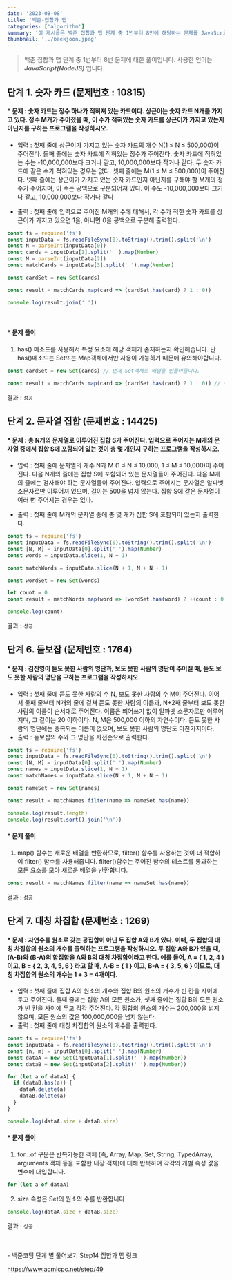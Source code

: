 ```yaml
---
date: '2023-08-08'
title: '백준-집합과 맵'
categories: ['algorithm']
summary: '이 게시글은 백준 집합과 맵 단계 중 1번부터 8번에 해당하는 문제를 JavaScript(NodeJS)언어로 풀이 방법에 대한 내용입니다. 특정 원소가 속해 있는지 빠르게 찾거나, 각 원소에 대응되는 원소를 빠르게 찾는 자료구조를 배웁니다.	 '
thumbnail: '../baekjoon.jpeg'
---
```


> 백준 집합과 맵 단계 중 1번부터 8번 문제에 대한 풀이입니다. 사용한 언어는 **_JavaScript(NodeJS)_** 입니다.

## 단계 1. 숫자 카드 (문제번호 : 10815)

#### \* 문제 : 숫자 카드는 정수 하나가 적혀져 있는 카드이다. 상근이는 숫자 카드 N개를 가지고 있다. 정수 M개가 주어졌을 때, 이 수가 적혀있는 숫자 카드를 상근이가 가지고 있는지 아닌지를 구하는 프로그램을 작성하시오.

- 입력 : 첫째 줄에 상근이가 가지고 있는 숫자 카드의 개수 N(1 ≤ N ≤ 500,000)이 주어진다. 둘째 줄에는 숫자 카드에 적혀있는 정수가 주어진다. 숫자 카드에 적혀있는 수는 -10,000,000보다 크거나 같고, 10,000,000보다 작거나 같다. 두 숫자 카드에 같은 수가 적혀있는 경우는 없다. 셋째 줄에는 M(1 ≤ M ≤ 500,000)이 주어진다. 넷째 줄에는 상근이가 가지고 있는 숫자 카드인지 아닌지를 구해야 할 M개의 정수가 주어지며, 이 수는 공백으로 구분되어져 있다. 이 수도 -10,000,000보다 크거나 같고, 10,000,000보다 작거나 같다

- 출력 : 첫째 줄에 입력으로 주어진 M개의 수에 대해서, 각 수가 적힌 숫자 카드를 상근이가 가지고 있으면 1을, 아니면 0을 공백으로 구분해 출력한다.

```javascript
const fs = require('fs')
const inputData = fs.readFileSync(0).toString().trim().split('\n')
const N = parseInt(inputData[0])
const cards = inputData[1].split(' ').map(Number)
const M = parseInt(inputData[2])
const matchCards = inputData[3].split(' ').map(Number)

const cardSet = new Set(cards)

const result = matchCards.map(card => (cardSet.has(card) ? 1 : 0))

console.log(result.join(' '))
```

<br/>

#### \* 문제 풀이

1. has() 메소드를 사용해서 특정 요소에 해당 객체가 존재하는지 확인해줍니다. 단 has()메소드는 Set또는 Map객체에서만 사용이 가능하기 때문에 유의해야합니다.

```javascript
const cardSet = new Set(cards) // 먼제 Set객체로 배열을 만들어줍니다.

const result = matchCards.map(card => (cardSet.has(card) ? 1 : 0)) // 이단계에서 요소가 있는지 아닌지 확인해주는 조건문을 사용해줍니다.
```

결과 : `성공`

## 단계 2. 문자열 집합 (문제번호 : 14425)

#### \* 문제 : 총 N개의 문자열로 이루어진 집합 S가 주어진다. 입력으로 주어지는 M개의 문자열 중에서 집합 S에 포함되어 있는 것이 총 몇 개인지 구하는 프로그램을 작성하시오.

- 입력 : 첫째 줄에 문자열의 개수 N과 M (1 ≤ N ≤ 10,000, 1 ≤ M ≤ 10,000)이 주어진다. 다음 N개의 줄에는 집합 S에 포함되어 있는 문자열들이 주어진다. 다음 M개의 줄에는 검사해야 하는 문자열들이 주어진다. 입력으로 주어지는 문자열은 알파벳 소문자로만 이루어져 있으며, 길이는 500을 넘지 않는다. 집합 S에 같은 문자열이 여러 번 주어지는 경우는 없다.

- 출력 : 첫째 줄에 M개의 문자열 중에 총 몇 개가 집합 S에 포함되어 있는지 출력한다.

```javascript
const fs = require('fs')
const inputData = fs.readFileSync(0).toString().trim().split('\n')
const [N, M] = inputData[0].split(' ').map(Number)
const words = inputData.slice(1, N + 1)

const matchWords = inputData.slice(N + 1, M + N + 1)

const wordSet = new Set(words)

let count = 0
const result = matchWords.map(word => (wordSet.has(word) ? ++count : 0))

console.log(count)
```

결과 : `성공`
<br/>

<!-- ## 단계 3. 회사에 있는 사람 (문제번호 : 7785)

#### \* 문제 : 상근이는 세계적인 소프트웨어 회사 기글에서 일한다. 이 회사의 가장 큰 특징은 자유로운 출퇴근 시간이다. 따라서, 직원들은 반드시 9시부터 6시까지 회사에 있지 않아도 된다. 각 직원은 자기가 원할 때 출근할 수 있고, 아무때나 퇴근할 수 있다. 상근이는 모든 사람의 출입카드 시스템의 로그를 가지고 있다. 이 로그는 어떤 사람이 회사에 들어왔는지, 나갔는지가 기록되어져 있다. 로그가 주어졌을 때, 현재 회사에 있는 모든 사람을 구하는 프로그램을 작성하시오.

- 입력 : 첫째 줄에 로그에 기록된 출입 기록의 수 n이 주어진다. (2 ≤ n ≤ 106) 다음 n개의 줄에는 출입 기록이 순서대로 주어지며, 각 사람의 이름이 주어지고 "enter"나 "leave"가 주어진다. "enter"인 경우는 출근, "leave"인 경우는 퇴근이다. 회사에는 동명이인이 없으며, 대소문자가 다른 경우에는 다른 이름이다. 사람들의 이름은 알파벳 대소문자로 구성된 5글자 이하의 문자열이다.
- 출력 : 현재 회사에 있는 사람의 이름을 사전 순의 역순으로 한 줄에 한 명씩 출력한다.

```javascript
const fs = require('fs')
const inputData = fs.readFileSync(0).toString().trim().split('\n')
const n = parseInt(inputData[0])

const log = []
for (let i = 1; i <= n; i++) {
  const [name, action] = input[i].split(' ')
  log.push({ name, action })
}

const currentMembers = []

for (let [name, action] of log) {
  if (action === 'enter') {
    currentMembers.push(name)
  }
}

currentMembers
  .sort()
  .reverse()
  .forEach(name => console.log(name))
```

<br/>

#### \* 문제 풀이

1. 이미 정렬되어 있기 때문에 slice() 메서드가 필요없습니다.

```javascript
let numArray = inputData[1].split(' ').map(Number)
```

2. b-a로 순서를 바꿔서 내림차순으로 만들어줄 수 있습니다. 또는 reverse()메서드를 사용하여 순서를 반대로 바꿔 내림차순으로 만들어 줄 수도 있습니다.

```javascript
numArray.sort((a, b) => b - a)
```

<br/>

결과 : `성공`
<br/>
 -->
<!-- ## 단계 4. 나는야 포켓몬 마스터 이다솜 (문제번호 : 1620)

#### \* 문제 : (생략)

- 입력 : 첫째 줄에는 도감에 수록되어 있는 포켓몬의 개수 N이랑 내가 맞춰야 하는 문제의 개수 M이 주어져. N과 M은 1보다 크거나 같고, 100,000보다 작거나 같은 자연수인데, 자연수가 뭔지는 알지? 모르면 물어봐도 괜찮아. 나는 언제든지 질문에 답해줄 준비가 되어있어. 둘째 줄부터 N개의 줄에 포켓몬의 번호가 1번인 포켓몬부터 N번에 해당하는 포켓몬까지 한 줄에 하나씩 입력으로 들어와. 포켓몬의 이름은 모두 영어로만 이루어져있고, 또, 음... 첫 글자만 대문자이고, 나머지 문자는 소문자로만 이루어져 있어. 아참! 일부 포켓몬은 마지막 문자만 대문자일 수도 있어. 포켓몬 이름의 최대 길이는 20, 최소 길이는 2야. 그 다음 줄부터 총 M개의 줄에 내가 맞춰야하는 문제가 입력으로 들어와. 문제가 알파벳으로만 들어오면 포켓몬 번호를 말해야 하고, 숫자로만 들어오면, 포켓몬 번호에 해당하는 문자를 출력해야해. 입력으로 들어오는 숫자는 반드시 1보다 크거나 같고, N보다 작거나 같고, 입력으로 들어오는 문자는 반드시 도감에 있는 포켓몬의 이름만 주어져. 그럼 화이팅!!!
- 출력 : 첫째 줄부터 차례대로 M개의 줄에 각각의 문제에 대한 답을 말해줬으면 좋겠어!!!. 입력으로 숫자가 들어왔다면 그 숫자에 해당하는 포켓몬의 이름을, 문자가 들어왔으면 그 포켓몬의 이름에 해당하는 번호를 출력하면 돼. 그럼 땡큐~ 이게 오박사님이 나에게 새로 주시려고 하는 도감이야. 너무 가지고 싶다ㅠㅜ. 꼭 만점을 받아줬으면 좋겠어!! 파이팅!!!

```javascript
const fs = require('fs')
const inputData = fs.readFileSync(0).toString().trim().split('\n')
const N = parseInt(inputData[0])

let numArray = inputData.slice(1).map(Number)

numArray.sort((a, b) => a - b)

console.log(numArray.join('\n'))
```

<br/>

#### \* 문제 풀이

1. Array.prototype.sort가 팀소트(TimSort) 알고리즘을 사용하여 O(n log n)의 시간 복잡도를 갖습니다.

```javascript
numArray.sort((a, b) => a - b)
```

2. 첫번째를 사용하여 문제를 풀었으나 **시간초과**가 나왔습니다. 느린 입출력 함수이기 때문이라고 생각합니다. 그래서 두번쨰 방법인 Array.prototype.join 메서드를 사용해서, 배열의 모든 요소를 한 번에 문자열로 연결할 수 있게했습니다. 이렇게 하면 console.log 함수를 한 번만 호출하면 되므로 효율적인 방법이 됩니다.

```javascript
for (i = 0; i < N; i++) {
  console.log(numArray[i])
}
```

```javascript
console.log(numArray.join('\n'))
```

결과 : `성공` -->

<!-- ## 단계 5. 숫자 카드 2 (문제번호 : 10816)

#### \* 문제 : 숫자 카드는 정수 하나가 적혀져 있는 카드이다. 상근이는 숫자 카드 N개를 가지고 있다. 정수 M개가 주어졌을 때, 이 수가 적혀있는 숫자 카드를 상근이가 몇 개 가지고 있는지 구하는 프로그램을 작성하시오.

- 입력 : 첫째 줄에 상근이가 가지고 있는 숫자 카드의 개수 N(1 ≤ N ≤ 500,000)이 주어진다. 둘째 줄에는 숫자 카드에 적혀있는 정수가 주어진다. 숫자 카드에 적혀있는 수는 -10,000,000보다 크거나 같고, 10,000,000보다 작거나 같다. 셋째 줄에는 M(1 ≤ M ≤ 500,000)이 주어진다. 넷째 줄에는 상근이가 몇 개 가지고 있는 숫자 카드인지 구해야 할 M개의 정수가 주어지며, 이 수는 공백으로 구분되어져 있다. 이 수도 -10,000,000보다 크거나 같고, 10,000,000보다 작거나 같다.

- 출력 : 첫째 줄에 입력으로 주어진 M개의 수에 대해서, 각 수가 적힌 숫자 카드를 상근이가 몇 개 가지고 있는지를 공백으로 구분해 출력한다.

```javascript
const fs = require('fs')
const inputData = fs.readFileSync(0).toString().trim().split('\n')
const N = parseInt(inputData[0])
const listN = new Set(inputData[1].split(' ').map(Number))
const M = parseInt(inputData[2])
const listM = new Set(inputData[3].split(' ').map(Number))
```

#### \* 문제 풀이

1. 카운팅 정렬의 기본 아이디어는 다음과 같습니다:<br/> 1) 입력값 중 가장 큰 정수를 찾습니다. 이 값을 배열의 크기로 사용합니다.<br/> 2) 배열의 인덱스를 입력값으로 하고, 해당 입력값의 등장 횟수를 배열의 값으로 저장합니다.<br/> 3)누적합을 계산하여 각 값이 정렬된 결과에서 어디에 위치해야 하는지를 결정합니다.
   <br/>
   <br/>

결과 : `성공` -->

## 단계 6. 듣보잡 (문제번호 : 1764)

#### \* 문제 : 김진영이 듣도 못한 사람의 명단과, 보도 못한 사람의 명단이 주어질 때, 듣도 보도 못한 사람의 명단을 구하는 프로그램을 작성하시오.

- 입력 : 첫째 줄에 듣도 못한 사람의 수 N, 보도 못한 사람의 수 M이 주어진다. 이어서 둘째 줄부터 N개의 줄에 걸쳐 듣도 못한 사람의 이름과, N+2째 줄부터 보도 못한 사람의 이름이 순서대로 주어진다. 이름은 띄어쓰기 없이 알파벳 소문자로만 이루어지며, 그 길이는 20 이하이다. N, M은 500,000 이하의 자연수이다. 듣도 못한 사람의 명단에는 중복되는 이름이 없으며, 보도 못한 사람의 명단도 마찬가지이다.
- 출력 : 듣보잡의 수와 그 명단을 사전순으로 출력한다.

```javascript
const fs = require('fs')
const inputData = fs.readFileSync(0).toString().trim().split('\n')
const [N, M] = inputData[0].split(' ').map(Number)
const names = inputData.slice(1, N + 1)
const matchNames = inputData.slice(N + 1, M + N + 1)

const nameSet = new Set(names)

const result = matchNames.filter(name => nameSet.has(name))

console.log(result.length)
console.log(result.sort().join('\n'))
```

#### \* 문제 풀이

1. map() 함수는 새로운 배열을 반환하므로, filter() 함수를 사용하는 것이 더 적합하여 filter() 함수를 사용해줍니다. filter()함수는 주어진 함수의 테스트를 통과하는 모든 요소를 모아 새로운 배열을 반환합니다.

```javascript
const result = matchNames.filter(name => nameSet.has(name))
```

결과 : `성공`

## 단계 7. 대칭 차집합 (문제번호 : 1269)

#### \* 문제 : 자연수를 원소로 갖는 공집합이 아닌 두 집합 A와 B가 있다. 이때, 두 집합의 대칭 차집합의 원소의 개수를 출력하는 프로그램을 작성하시오. 두 집합 A와 B가 있을 때, (A-B)와 (B-A)의 합집합을 A와 B의 대칭 차집합이라고 한다. 예를 들어, A = { 1, 2, 4 } 이고, B = { 2, 3, 4, 5, 6 } 라고 할 때, A-B = { 1 } 이고, B-A = { 3, 5, 6 } 이므로, 대칭 차집합의 원소의 개수는 1 + 3 = 4개이다.

- 입력 : 첫째 줄에 집합 A의 원소의 개수와 집합 B의 원소의 개수가 빈 칸을 사이에 두고 주어진다. 둘째 줄에는 집합 A의 모든 원소가, 셋째 줄에는 집합 B의 모든 원소가 빈 칸을 사이에 두고 각각 주어진다. 각 집합의 원소의 개수는 200,000을 넘지 않으며, 모든 원소의 값은 100,000,000을 넘지 않는다.
- 출력 : 첫째 줄에 대칭 차집합의 원소의 개수를 출력한다.

```javascript
const fs = require('fs')
const inputData = fs.readFileSync(0).toString().trim().split('\n')
const [n, m] = inputData[0].split(' ').map(Number)
const dataA = new Set(inputData[1].split(' ').map(Number))
const dataB = new Set(inputData[2].split(' ').map(Number))

for (let a of dataA) {
  if (dataB.has(a)) {
    dataA.delete(a)
    dataB.delete(a)
  }
}

console.log(dataA.size + dataB.size)
```

#### \* 문제 풀이

1. for...of 구문은 반복가능한 객체 (즉, Array, Map, Set, String, TypedArray, arguments 객체 등을 포함한 내장 객체)에 대해 반복하며 각각의 개별 속성 값을 변수에 대입합니다.

```javascript
for (let a of dataA)
```

2. size 속성은 Set의 원소의 수를 반환합니다

```javascript
console.log(dataA.size + dataB.size)
```

결과 : `성공`

<!-- ## 단계 8. 서로 다른 부분 문자열의 개수(문제번호 : 11478)

#### \* 문제 : 문자열 S가 주어졌을 때, S의 서로 다른 부분 문자열의 개수를 구하는 프로그램을 작성하시오. 부분 문자열은 S에서 연속된 일부분을 말하며, 길이가 1보다 크거나 같아야 한다. 예를 들어, ababc의 부분 문자열은 a, b, a, b, c, ab, ba, ab, bc, aba, bab, abc, abab, babc, ababc가 있고, 서로 다른것의 개수는 12개이다.

- 입력 : 첫째 줄에 문자열 S가 주어진다. S는 알파벳 소문자로만 이루어져 있고, 길이는 1,000 이하이다.

- 출력 : 첫째 줄에 S의 서로 다른 부분 문자열의 개수를 출력한다.

```javascript
const fs = require('fs')
const inputData = fs.readFileSync(0).toString().trim()
```

결과 : `성공`
 -->
<br/>
<br/>
- 백준코딩 단계 별 풀어보기 Step14 집합과 맵 링크

[<https://www.acmicpc.net/step/49>](https://www.acmicpc.net/step/49)
